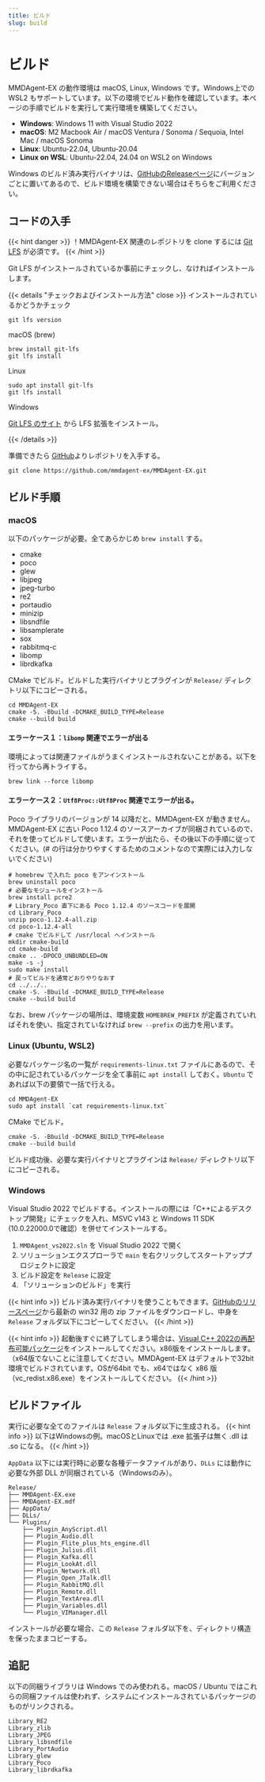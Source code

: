 ```yaml
---
title: ビルド
slug: build
---
```

# ビルド

MMDAgent-EX の動作環境は macOS, Linux, Windows です。Windows上での WSL2 もサポートしています。以下の環境でビルド動作を確認しています。本ページの手順でビルドを実行して実行環境を構築してください。

- **Windows**: Windows 11 with Visual Studio 2022
- **macOS**: M2 Macbook Air / macOS Ventura / Sonoma / Sequoia, Intel Mac / macOS Sonoma
- **Linux**: Ubuntu-22.04, Ubuntu-20.04
- **Linux on WSL**: Ubuntu-22.04, 24.04 on WSL2 on Windows

Windows のビルド済み実行バイナリは、[GitHubのReleaseページ](https://github.com/mmdagent-ex/MMDAgent-EX/releases)にバージョンごとに置いてあるので、ビルド環境を構築できない場合はそちらをご利用ください。

## コードの入手

{{< hint danger >}}
！MMDAgent-EX 関連のレポジトリを clone するには [Git LFS](https://git-lfs.com/) が必須です。
{{< /hint >}}

Git LFS がインストールされているか事前にチェックし、なければインストールします。

{{< details "チェックおよびインストール方法" close >}}
インストールされているかどうかチェック

```shell
git lfs version
```

macOS (brew)

```shell
brew install git-lfs
git lfs install
```

Linux

```shell
sudo apt install git-lfs
git lfs install
```

Windows

[Git LFS のサイト](https://git-lfs.com/) から LFS 拡張をインストール。

{{< /details >}}

準備できたら [GitHub](https://github.com/mmdagent-ex/MMDAgent-EX)よりレポジトリを入手する。

```shell
git clone https://github.com/mmdagent-ex/MMDAgent-EX.git
```

## ビルド手順

### macOS

以下のパッケージが必要。全てあらかじめ `brew install` する。

- cmake
- poco
- glew
- libjpeg
- jpeg-turbo
- re2
- portaudio
- minizip
- libsndfile
- libsamplerate
- sox
- rabbitmq-c
- libomp
- librdkafka

CMake でビルド。ビルドした実行バイナリとプラグインが `Release/` ディレクトリ以下にコピーされる。

```shell
cd MMDAgent-EX
cmake -S. -Bbuild -DCMAKE_BUILD_TYPE=Release
cmake --build build
```

#### エラーケース１：`libomp` 関連でエラーが出る

環境によっては関連ファイルがうまくインストールされないことがある。以下を行ってから再トライする。

```shell
brew link --force libomp
```

#### エラーケース２：`Utf8Proc::Utf8Proc` 関連でエラーが出る。

Poco ライブラリのバージョンが 14 以降だと、MMDAgent-EX が動きません。MMDAgent-EX に古い Poco 1.12.4 のソースアーカイブが同梱されているので、それを使ってビルドして使います。エラーが出たら、その後以下の手順に従ってください。(# の行は分かりやすくするためのコメントなので実際には入力しないでください)

```shell
# homebrew で入れた poco をアンインストール
brew uninstall poco
# 必要なモジュールをインストール
brew install pcre2
# Library_Poco 直下にある Poco 1.12.4 のソースコードを展開
cd Library_Poco
unzip poco-1.12.4-all.zip
cd poco-1.12.4-all
# cmake でビルドして /usr/local へインストール
mkdir cmake-build
cd cmake-build
cmake .. -DPOCO_UNBUNDLED=ON
make -s -j
sudo make install
# 戻ってビルドを通常どおりやりなおす
cd ../../..
cmake -S. -Bbuild -DCMAKE_BUILD_TYPE=Release
cmake --build build
```

なお、brew パッケージの場所は、環境変数 `HOMEBREW_PREFIX` が定義されていればそれを使い、指定されていなければ `brew --prefix` の出力を用います。

### Linux (Ubuntu, WSL2)

必要なパッケージ名の一覧が `requirements-linux.txt` ファイルにあるので、その中に記されているパッケージを全て事前に `apt install` しておく。`Ubuntu` であれば以下の要領で一括で行える。

```shell
cd MMDAgent-EX
sudo apt install `cat requirements-linux.txt`
```

CMake でビルド。

```shell
cmake -S. -Bbuild -DCMAKE_BUILD_TYPE=Release
cmake --build build
```

ビルド成功後、必要な実行バイナリとプラグインは `Release/` ディレクトリ以下にコピーされる。

### Windows

Visual Studio 2022 でビルドする。インストールの際には「C++によるデスクトップ開発」にチェックを入れ、MSVC v143 と Windows 11 SDK (10.0.22000.0で確認）を併せてインストールする。

1. `MMDAgent_vs2022.sln` を Visual Studio 2022 で開く
2. ソリューションエクスプローラで `main` を右クリックしてスタートアッププロジェクトに設定
3. ビルド設定を `Release` に設定
4. 「ソリューションのビルド」を実行

{{< hint info >}}
ビルド済み実行バイナリを使うこともできます。[GitHubのリリースページ](https://github.com/mmdagent-ex/MMDAgent-EX/releases)から最新の win32 用の zip ファイルをダウンロードし、中身を `Release` フォルダ以下にコピーしてください。
{{< /hint >}}

{{< hint info >}}
起動後すぐに終了してしまう場合は、[Visual C++ 2022の再配布可能パッケージ](https://learn.microsoft.com/ja-jp/cpp/windows/latest-supported-vc-redist?view=msvc-170)をインストールしてください。x86版をインストールします。（x64版でないことに注意してください。MMDAgent-EX はデフォルトで32bit環境でビルドされています。OSが64bit でも、x64ではなく x86 版（vc_redist.x86.exe）をインストールしてください。
{{< /hint >}}

## ビルドファイル

実行に必要な全てのファイルは `Release` フォルダ以下に生成される。
{{< hint info >}}
以下はWindowsの例。macOSとLinuxでは .exe 拡張子は無く .dll は .so になる。
{{< /hint >}}

`AppData` 以下には実行時に必要な各種データファイルがあり、`DLLs` には動作に必要な外部 DLL が同梱されている（Windowsのみ）。

    Release/
    ├── MMDAgent-EX.exe
    ├── MMDAgent-EX.mdf
    ├── AppData/
    ├── DLLs/
    └── Plugins/
        ├── Plugin_AnyScript.dll
        ├── Plugin_Audio.dll
        ├── Plugin_Flite_plus_hts_engine.dll
        ├── Plugin_Julius.dll
        ├── Plugin_Kafka.dll
        ├── Plugin_LookAt.dll
        ├── Plugin_Network.dll
        ├── Plugin_Open_JTalk.dll
        ├── Plugin_RabbitMQ.dll
        ├── Plugin_Remote.dll
        ├── Plugin_TextArea.dll
        ├── Plugin_Variables.dll
        └── Plugin_VIManager.dll

インストールが必要な場合、この `Release` フォルダ以下を、ディレクトリ構造を保ったままコピーする。

## 追記

以下の同梱ライブラリは Windows でのみ使われる。macOS / Ubuntu ではこれらの同梱ファイルは使われず、システムにインストールされているパッケージのものがリンクされる。

    Library_RE2
    Library_zlib
    Library_JPEG
    Library_libsndfile
    Library_PortAudio
    Library_glew
    Library_Poco
    Library_librdkafka
